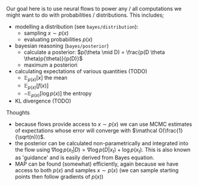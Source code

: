 Our goal here is to use neural flows to power any / all computations we might want to do with probabilities / distributions. This includes;

- modelling a distribution (see `bayes/distribution`):
    - sampling $x \sim p(x)$
    - evaluating probabilities $p(x)$
- bayesian reasoning (`bayes/posterior`)
    - calculate a posterior: $p(\theta \mid D) = \frac{p(D \theta \theta)p(\theta)}{p(D)}$
    - maximum a posteriori
- calculating expectations of various quantities (TODO)
    - $\mathbb E_{p(x)}[x]$ the mean
    - $\mathbb E_{p(x)}[f(x)]$
    - $-\mathbb E_{p(x)}[\log p(x)]$ the entropy
- KL divergence (TODO)

Thoughts

- because flows provide access to $x\sim p(x)$ we can use MCMC estimates of expectations whose error will converge with $\mathcal O(\frac{1}{\sqrt(n)})$.
- the posterior can be calculated non-parametrically and integrated into the flow using $\nabla \log p(x_t | D) = \nabla \log p(D | x_t) + \log p(x_t)$. This is also known as 'guidance' and is easily derived from Bayes equation.
- MAP can be found (somewhat) efficiently, again because we have access to both $p(x)$ and samples $x\sim p(x)$ (we can sample starting points then follow gradients of $p(x)$)